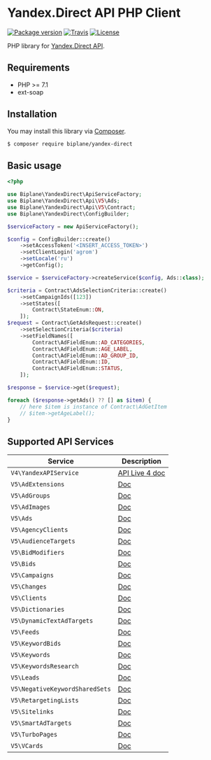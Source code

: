# Yandex.Direct API PHP Client

[![Package version](https://img.shields.io/packagist/v/biplane/yandex-direct?style=flat-square)](https://packagist.org/packages/biplane/yandex-direct)
[![Travis](https://img.shields.io/travis/com/biplane/yandex-direct?style=flat-square)](https://travis-ci.com/github/biplane/yandex-direct)
[![License](https://img.shields.io/packagist/l/biplane/yandex-direct?style=flat-square)](LICENSE)

PHP library for [Yandex.Direct API](https://tech.yandex.ru/direct/).

## Requirements

 * PHP >= 7.1
 * ext-soap

## Installation

You may install this library via [Composer](https://getcomposer.org/).

```bash
$ composer require biplane/yandex-direct
```

## Basic usage

```php
<?php

use Biplane\YandexDirect\ApiServiceFactory;
use Biplane\YandexDirect\Api\V5\Ads;
use Biplane\YandexDirect\Api\V5\Contract;
use Biplane\YandexDirect\ConfigBuilder;

$serviceFactory = new ApiServiceFactory();

$config = ConfigBuilder::create()
    ->setAccessToken('<INSERT_ACCESS_TOKEN>')
    ->setClientLogin('agrom')
    ->setLocale('ru')
    ->getConfig();

$service = $serviceFactory->createService($config, Ads::class);

$criteria = Contract\AdsSelectionCriteria::create()
    ->setCampaignIds([123])
    ->setStates([
        Contract\StateEnum::ON,
    ]);
$request = Contract\GetAdsRequest::create()
    ->setSelectionCriteria($criteria)
    ->setFieldNames([
        Contract\AdFieldEnum::AD_CATEGORIES,
        Contract\AdFieldEnum::AGE_LABEL,
        Contract\AdFieldEnum::AD_GROUP_ID,
        Contract\AdFieldEnum::ID,
        Contract\AdFieldEnum::STATUS,
    ]);

$response = $service->get($request);

foreach ($response->getAds() ?? [] as $item) {
    // here $item is instance of Contract\AdGetItem
    // $item->getAgeLabel();
}
```

## Supported API Services

| Service | Description |
|---------|-------------|
| `V4\YandexAPIService` | [API Live 4 doc](https://yandex.ru/dev/direct/doc/dg-v4/concepts/Versions_live4.html) |
| `V5\AdExtensions` | [Doc](https://yandex.ru/dev/direct/doc/ref-v5/adextensions/adextensions.html) |
| `V5\AdGroups` | [Doc](https://yandex.ru/dev/direct/doc/ref-v5/adgroups/adgroups.html) |
| `V5\AdImages` | [Doc](https://yandex.ru/dev/direct/doc/ref-v5/adimages/adimages.html) |
| `V5\Ads` | [Doc](https://yandex.ru/dev/direct/doc/ref-v5/ads/ads.html) |
| `V5\AgencyClients` | [Doc](https://yandex.ru/dev/direct/doc/ref-v5/agencyclients/agencyclients.html) |
| `V5\AudienceTargets` | [Doc](https://yandex.ru/dev/direct/doc/ref-v5/audiencetargets/audiencetargets.html) |
| `V5\BidModifiers` | [Doc](https://yandex.ru/dev/direct/doc/ref-v5/bidmodifiers/bidmodifiers.html) |
| `V5\Bids` | [Doc](https://yandex.ru/dev/direct/doc/ref-v5/bids/bids.html) |
| `V5\Campaigns` | [Doc](https://yandex.ru/dev/direct/doc/ref-v5/campaigns/campaigns.html) |
| `V5\Changes` | [Doc](https://yandex.ru/dev/direct/doc/ref-v5/changes/changes.html) |
| `V5\Clients` | [Doc](https://yandex.ru/dev/direct/doc/ref-v5/clients/clients.html) |
| `V5\Dictionaries` | [Doc](https://yandex.ru/dev/direct/doc/ref-v5/dictionaries/dictionaries.html) |
| `V5\DynamicTextAdTargets` | [Doc](https://yandex.ru/dev/direct/doc/ref-v5/dynamictextadtargets/dynamictextadtargets.html) |
| `V5\Feeds` | [Doc](https://yandex.ru/dev/direct/doc/ref-v5/feeds/feeds.html) |
| `V5\KeywordBids` | [Doc](https://yandex.ru/dev/direct/doc/ref-v5/keywordbids/keywordbids.html) |
| `V5\Keywords` | [Doc](https://yandex.ru/dev/direct/doc/ref-v5/keywords/keywords.html) |
| `V5\KeywordsResearch` | [Doc](https://yandex.ru/dev/direct/doc/ref-v5/keywordsresearch/keywordsresearch.html) |
| `V5\Leads` | [Doc](https://yandex.ru/dev/direct/doc/ref-v5/leads/leads.html) |
| `V5\NegativeKeywordSharedSets` | [Doc](https://yandex.ru/dev/direct/doc/ref-v5/negativekeywordsharedsets/negativekeywordsharedsets.html) |
| `V5\RetargetingLists` | [Doc](https://yandex.ru/dev/direct/doc/ref-v5/retargetinglists/retargetinglists.html) |
| `V5\Sitelinks` | [Doc](https://yandex.ru/dev/direct/doc/ref-v5/sitelinks/sitelinks.html) |
| `V5\SmartAdTargets` | [Doc](https://yandex.ru/dev/direct/doc/ref-v5/smartadtargets/smartadtargets.html) |
| `V5\TurboPages` | [Doc](https://yandex.ru/dev/direct/doc/ref-v5/turbopages/turbopages.html) |
| `V5\VCards` | [Doc](https://yandex.ru/dev/direct/doc/ref-v5/vcards/vcards.html) |
